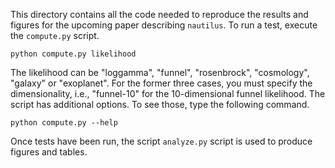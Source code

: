 This directory contains all the code needed to reproduce the results and figures for the upcoming paper describing `nautilus`. To run a test, execute the `compute.py` script.

```console
python compute.py likelihood
```

The likelihood can be "loggamma", "funnel", "rosenbrock", "cosmology", "galaxy" or "exoplanet". For the former three cases, you must specify the dimensionality, i.e., "funnel-10" for the 10-dimensional funnel likelihood. The script has additional options. To see those, type the following command.

```console
python compute.py --help
```

Once tests have been run, the script `analyze.py` script is used to produce figures and tables.
